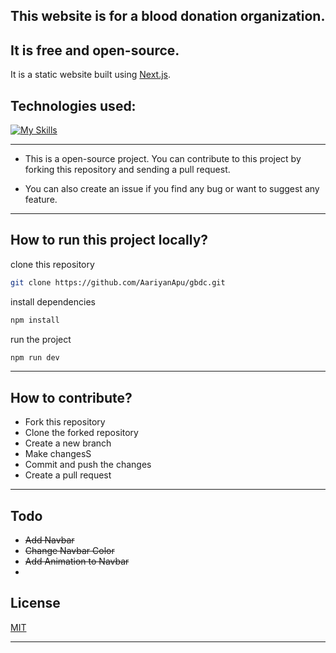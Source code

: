 ## This website is for a blood donation organization.

## It is free and open-source.

It is a static website built using [Next.js](https://nextjs.org/).

## Technologies used:

[![My Skills](https://skillicons.dev/icons?i=nextjs,tailwind,mongodb,express,react,nodejs,js)](https://skillicons.dev)

---

- This is a open-source project. You can contribute to this project by forking this repository and sending a pull request.

- You can also create an issue if you find any bug or want to suggest any feature.

---

## How to run this project locally?

clone this repository

```bash
git clone https://github.com/AariyanApu/gbdc.git
```

install dependencies

```bash
npm install
```

run the project

```bash
npm run dev
```

---

## How to contribute?

- Fork this repository
- Clone the forked repository
- Create a new branch
- Make changesS
- Commit and push the changes
- Create a pull request

---

## Todo

- ~~Add Navbar~~
- ~~Change Navbar Color~~
- ~~Add Animation to Navbar~~
-

## License

[MIT](https://choosealicense.com/licenses/mit/)

---
